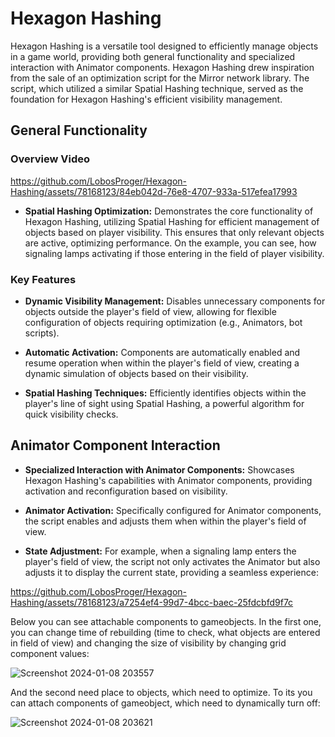 # Hexagon Hashing

Hexagon Hashing is a versatile tool designed to efficiently manage objects in a game world, providing both general functionality and specialized interaction with Animator components. Hexagon Hashing drew inspiration from the sale of an optimization script for the Mirror network library. The script, which utilized a similar Spatial Hashing technique, served as the foundation for Hexagon Hashing's efficient visibility management.

## General Functionality

### Overview Video

https://github.com/LobosProger/Hexagon-Hashing/assets/78168123/84eb042d-76e8-4707-933a-517efea17993

- **Spatial Hashing Optimization:** Demonstrates the core functionality of Hexagon Hashing, utilizing Spatial Hashing for efficient management of objects based on player visibility. This ensures that only relevant objects are active, optimizing performance. On the example, you can see, how signaling lamps activating if those entering in the field of player visibility.

### Key Features
- **Dynamic Visibility Management:** Disables unnecessary components for objects outside the player's field of view, allowing for flexible configuration of objects requiring optimization (e.g., Animators, bot scripts).

- **Automatic Activation:** Components are automatically enabled and resume operation when within the player's field of view, creating a dynamic simulation of objects based on their visibility.

- **Spatial Hashing Techniques:** Efficiently identifies objects within the player's line of sight using Spatial Hashing, a powerful algorithm for quick visibility checks.

## Animator Component Interaction

- **Specialized Interaction with Animator Components:** Showcases Hexagon Hashing's capabilities with Animator components, providing activation and reconfiguration based on visibility.

- **Animator Activation:** Specifically configured for Animator components, the script enables and adjusts them when within the player's field of view.

- **State Adjustment:** For example, when a signaling lamp enters the player's field of view, the script not only activates the Animator but also adjusts it to display the current state, providing a seamless experience:

https://github.com/LobosProger/Hexagon-Hashing/assets/78168123/a7254ef4-99d7-4bcc-baec-25fdcbfd9f7c

Below you can see attachable components to gameobjects. In the first one, you can change time of rebuilding (time to check, what objects are entered in field of view) and changing the size of visibility by changing grid component values:

![Screenshot 2024-01-08 203557](https://github.com/LobosProger/Hexagon-Hashing/assets/78168123/eed7905f-3c3d-4719-96ef-4f646cbbf58d)

And the second need place to objects, which need to optimize. To its you can attach components of gameobject, which need to dynamically turn off:

![Screenshot 2024-01-08 203621](https://github.com/LobosProger/Hexagon-Hashing/assets/78168123/73ab28c6-dbf4-489a-8cbb-150debbabd94)


